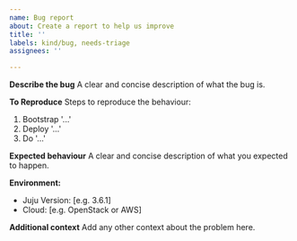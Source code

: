 ```yaml
---
name: Bug report
about: Create a report to help us improve
title: ''
labels: kind/bug, needs-triage
assignees: ''

---
```


**Describe the bug**
A clear and concise description of what the bug is.

**To Reproduce**
Steps to reproduce the behaviour:
1. Bootstrap '...'
2. Deploy '...'
3. Do '...'

**Expected behaviour**
A clear and concise description of what you expected to happen.

**Environment:**
 - Juju Version: [e.g. 3.6.1]
 - Cloud: [e.g. OpenStack or AWS]

**Additional context**
Add any other context about the problem here.
